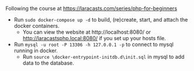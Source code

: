 Following the course at https://laracasts.com/series/php-for-beginners

* Run `sudo docker-compose up -d` to build, (re)create, start, and attach the docker containers.
   * You can view the website at http://localhost:8080/ or http://laracastsphp.local:8080/ if you set up your hosts file.
* Run `mysql -u root -P 13306 -h 127.0.0.1 -p` to connect to mysql running in docker.
   * Run `source \docker-entrypoint-initdb.d\init.sql` in mysql to add data to the database.